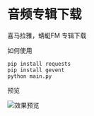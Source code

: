 # 音频专辑下载

喜马拉雅，蜻蜓FM 专辑下载

如何使用

```
pip install requests
pip install gevent
python main.py
```

预览

![效果预览](https://ww2.sinaimg.cn/large/6938e3c3gy1fivpd5gtyxj20ie0mcq6w)
